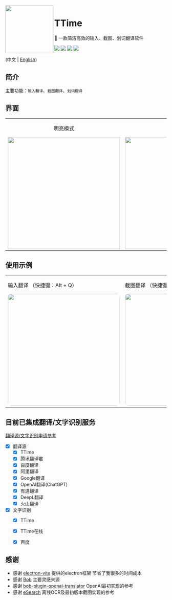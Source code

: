 <img align="left" width="150px" src="https://ttime.timerecord.cn/img/logo.png"/>

# TTime

🚀 一款简洁高效的输入、截图、划词翻译软件

<a href="https://ttime.timerecord.cn"><img src="https://img.shields.io/badge/%E5%AE%98%E6%96%B9%E7%BD%91%E7%AB%99-ttime.timerecord.cn-brightgreen?logo=Safari"/></a>
<a href="https://ttime.timerecord.cn"><img src="https://img.shields.io/badge/-Windows-blue?logo=windows&logoColor=white" /></a>
<a href="https://ttime.timerecord.cn"><img src="https://img.shields.io/badge/-macOS-black?&logo=apple&logoColor=white" /></a>
<a href="JavaScript:;"><img src="https://img.shields.io/github/license/InkTimeRecord/TTime"/></a>

(中文 | [English](README.en.md))

## 简介

主要功能：`输入翻译`、`截图翻译`、`划词翻译`

## 界面
<div>
  <table width='100%'>
    <tr align='center'>
        <td>
        <p>明亮模式</p>
        <img width="350px" src="https://raw.githubusercontent.com/InkTimeRecord/TTime/dev/README.assets/translate.png"/>
        </td>
        <td>
        <p>暗黑模式</p>
        <img width="350px" src="https://raw.githubusercontent.com/InkTimeRecord/TTime/dev/README.assets/translate-dark.png"/>
        </td>
    </tr>
  </table>
</div>

## 使用示例
<div align="center">
  <table>
    <tr>
        <td>
        <p>输入翻译 （快捷键：Alt + Q）</p>
        <img width="350px" style='border-radius: 10px;' src="https://raw.githubusercontent.com/InkTimeRecord/TTime/dev/README.assets/input.gif"/>
        </td>
        <td>
        <p>截图翻译 （快捷键：Alt + W）</p>
        <img width="350px" style='border-radius: 10px;' src="https://raw.githubusercontent.com/InkTimeRecord/TTime/dev/README.assets/screenshot.gif"/>
        </td>
        <td>
          <p>划词翻译 （快捷键：Alt + E）</p>
          <img width="350px" style='border-radius: 10px;' src="https://raw.githubusercontent.com/InkTimeRecord/TTime/dev/README.assets/choice.gif"/>
        </td>
    </tr>
  </table>
</div>

## 目前已集成翻译/文字识别服务
[翻译源/文字识别申请参考](https://ttime.timerecord.cn/pages/93e0f8/#%E7%BF%BB%E8%AF%91%E6%BA%90%E4%BB%8B%E7%BB%8D)

- [x] 翻译源
  - [x] TTime
  - [x] 腾讯翻译君
  - [x] 百度翻译
  - [x] 阿里翻译
  - [x] Google翻译
  - [x] OpenAI翻译(ChatGPT)
  - [x] 有道翻译
  - [x] DeepL翻译
  - [x] 火山翻译

- [x] 文字识别
  - [x] TTime
  - [x] TTime在线
  - [x] 百度


## 感谢
* 感谢 [electron-vite](https://github.com/alex8088/electron-vite) 提供的electron框架 节省了我很多的时间成本
* 感谢 [Bob](https://github.com/ripperhe/Bob) 主要灵感来源
* 感谢 [bob-plugin-openai-translator](https://github.com/yetone/bob-plugin-openai-translator) OpenAI最初实现的参考
* 感谢 [eSearch](https://github.com/xushengfeng/eSearch) 离线OCR及最初版本截图实现的参考
